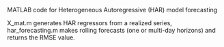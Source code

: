 MATLAB code for Heterogeneous Autoregressive (HAR) model forecasting

X_mat.m generates HAR regressors from a realized series,
har_forecasting.m makes rolling forecasts (one or multi-day horizons) and returns the RMSE value.